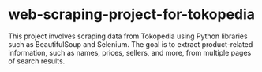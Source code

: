 # web-scraping-project-for-tokopedia
This project involves scraping data from Tokopedia using Python libraries such as BeautifulSoup and Selenium. The goal is to extract product-related information, such as names, prices, sellers, and more, from multiple pages of search results.
